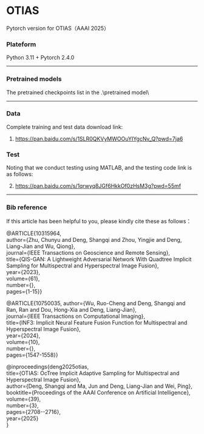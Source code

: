 # OTIAS
Pytorch version for OTIAS（AAAI 2025）

### Plateform
Python 3.11 + Pytorch 2.4.0
______

### Pretrained models
The pretrained checkpoints list in the .\pretrained model\
______

### Data

Complete training and test data download link:
1. <https://pan.baidu.com/s/1SLR0QKVyMWOOuYIYgcNv_Q?pwd=7ja6>

### Test
Noting that we conduct testing using MATLAB, and the testing code link is as follows:

2. <https://pan.baidu.com/s/1qrwyq8JGf6HkkOf0zHsM3g?pwd=55mf>

______

### Bib reference
If this article has been helpful to you, please kindly cite these as follows：

@ARTICLE{10315964, \
  author={Zhu, Chunyu and Deng, Shangqi and Zhou, Yingjie and Deng, Liang-Jian and Wu, Qiong},\
  journal={IEEE Transactions on Geoscience and Remote Sensing}, \
  title={QIS-GAN: A Lightweight Adversarial Network With Quadtree Implicit Sampling for Multispectral and Hyperspectral Image Fusion}, \
  year={2023},\
  volume={61},\
  number={},\
  pages={1-15}}

@ARTICLE{10750035, 
  author={Wu, Ruo-Cheng and Deng, Shangqi and Ran, Ran and Dou, Hong-Xia and Deng, Liang-Jian},\
  journal={IEEE Transactions on Computational Imaging}, \
  title={INF3: Implicit Neural Feature Fusion Function for Multispectral and Hyperspectral Image Fusion}, \
  year={2024},\
  volume={10},\
  number={},\
  pages={1547-1558}}

@inproceedings{deng2025otias,\
  title={OTIAS: OcTree Implicit Adaptive Sampling for Multispectral and Hyperspectral Image Fusion},\
  author={Deng, Shangqi and Ma, Jun and Deng, Liang-Jian and Wei, Ping},\
  booktitle={Proceedings of the AAAI Conference on Artificial Intelligence},\
  volume={39},\
  number={3},\
  pages={2708--2716},\
  year={2025}\
}







